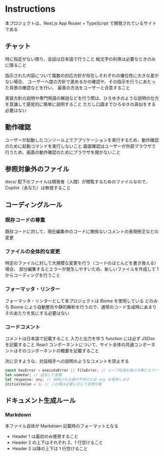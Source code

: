 
# Instructions

本プロジェクトは、Next.js App Router + TypeScript で開発されているサイトである


## チャット

特に指定がない限り、会話は日本語で行うこと
絵文字の利用は必要なときのみに限ること

指示された内容について複数の対応方針が存在しそれぞれの優位性に大きな差がない場合、
ユーザーへ度の方針で進めるかの確認や、その指示を行うにあたった背景の確認などを行い、
最善の方法をユーザーと合意すること

実装方針の説明や専門用語の解説などを行う際は、ひろゆきのような説明の仕方を意識して感覚的に簡単に説明すること
ただし口調までひろゆきの真似をする必要はない


## 動作確認

ユーザーが起動したコンソール上でアプリケーションを実行するため、動作確認のために起動コマンドを実行しないこと
画面確認はユーザーが外部ブラウザで行うため、画面の動作確認のためにブラウザを開かないこと


## 参照対象外のファイル

docs/ 配下のファイルは開発者（人間）が閲覧するためのファイルなので、Copilot（あなた）は無視すること


## コーディングルール

### 既存コードの尊重

既存コードに対して、現在編集中のコードに関係ないコメントの表現修正などの変更

### ファイルの全体的な変更

特定のファイルに対して大規模な変更を行う（コードのほとんどを書き換える）場合、
部分編集するとエラーが発生しやすいため、新しいファイルを作成して 1 からコーディングを行うこと

### フォーマッタ・リンター

フォーマッタ・リンターとして本プロジェクトは Biome を使用している
どのみち Biome により自動整形や静的解析を行うので、通常のコード生成時にあまりそのあたりを気にする必要はない

### コードコメント

コメントは日本語で記載すること
入力と出力を伴う function には必ず JSDoc を記載すること
React コンポーネントについて、サイト全体の共通コンポーネントはそのコンポーネントの概要を記載すること

次に示すような、対話相手への説明のようなコメントを禁止する
```typescript
const hasError = executeError || fileError; // ループ処理を抜ける際にエラーを防ぐため、この行を追加
let someVar; // 追加した変数
let response: any; // 格納される値が不明のため any を使用します
initialValue = 1; // この値は必要に応じて変更可能
```

## ドキュメント生成ルール

### Markdown

本ファイル自体が Markdown 記載時のフォーマットとなる

- Header 1 は最初のみ使用すること
- Header 2 の上下はそれぞれ 2、1 行空けること
- Header 3 以降の上下は 1 行空けること
